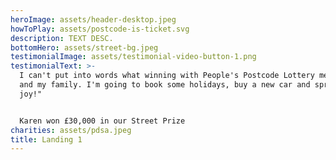 ```yaml
---
heroImage: assets/header-desktop.jpeg
howToPlay: assets/postcode-is-ticket.svg
description: TEXT DESC.
bottomHero: assets/street-bg.jpeg
testimonialImage: assets/testimonial-video-button-1.png
testimonialText: >-
  I can't put into words what winning with People's Postcode Lottery means to me
  and my family. I'm going to book some holidays, buy a new car and spread the
  joy!"


  Karen won £30,000 in our Street Prize
charities: assets/pdsa.jpeg
title: Landing 1
---
```


